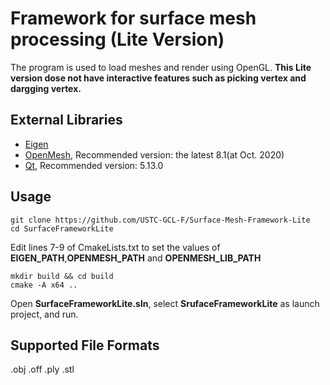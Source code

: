 # Framework for surface mesh processing (Lite Version)

The program is used to load meshes and render using OpenGL. **This Lite version dose not have interactive features such as picking vertex and dargging vertex.**

## External Libraries

* [Eigen](http://eigen.tuxfamily.org/)
* [OpenMesh](https://www.openmesh.org/), Recommended version: the latest 8.1(at Oct. 2020)
* [Qt](https://www.qt.io/), Recommended version: 5.13.0

## Usage

```
git clone https://github.com/USTC-GCL-F/Surface-Mesh-Framework-Lite
cd SurfaceFrameworkLite
```

Edit lines 7-9 of CmakeLists.txt to set the values of **EIGEN_PATH**,**OPENMESH_PATH** and **OPENMESH_LIB_PATH**
```
mkdir build && cd build
cmake -A x64 ..
```

Open **SurfaceFrameworkLite.sln**, select **SrufaceFrameworkLite** as launch project, and run.

## Supported File Formats

.obj .off .ply .stl